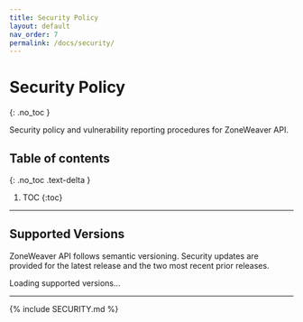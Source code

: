 ```yaml
---
title: Security Policy
layout: default
nav_order: 7
permalink: /docs/security/
---
```


# Security Policy
{: .no_toc }

Security policy and vulnerability reporting procedures for ZoneWeaver API.

## Table of contents
{: .no_toc .text-delta }

1. TOC
{:toc}

---

## Supported Versions

ZoneWeaver API follows semantic versioning. Security updates are provided for the latest release and the two most recent prior releases.

<div id="supported-versions">
<p>Loading supported versions...</p>
</div>

---

{% include SECURITY.md %}
